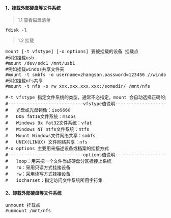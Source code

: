#### 1、挂载外部硬盘等文件系统
>1.1 查看磁盘清单
<pre class="prettyprint lang-s">
fdisk -l
</pre>
>1.2 挂载
<pre class="prettyprint lang-s">
mount [-t vfstype] [-o options] 要被挂载的设备 挂载点
#例如挂载usb
#mount /dev/sdc1 /mnt/usb1
#例如挂载windos共享文件夹
#mount -t smbfs -o username=zhangsan,password=123456 //windows-pc-ip/folder$ /mnt/windowsshared
#例如挂载nfs共享
#mount -t nfs -o rw xxx.xxx.xxx.xxx:/somedir/ /mnt/nfs

#-t vfstype 指定文件系统的类型，通常不必指定。mount 会自动选择正确的类型。
#----------------------------vfstype值说明----------------------------
#	光盘或光盘镜像：iso9660
#	DOS fat16文件系统：msdos
#	Windows 9x fat32文件系统：vfat
#	Windows NT ntfs文件系统：ntfs
#	Mount Windows文件网络共享：smbfs
#	UNIX(LINUX) 文件网络共享：nfs
#-o options 主要用来描述设备或档案的挂接方式
#----------------------------options值说明----------------------------
#	loop：用来把一个文件当成硬盘分区挂接上系统
#	ro：采用只读方式挂接设备
#	rw：采用读写方式挂接设备
#	iocharset：指定访问文件系统所用字符集
</pre>

#### 2、卸载外部硬盘等文件系统
<pre class="prettyprint lang-s">
unmount 挂载点
#unmount /mnt/nfs
</pre>